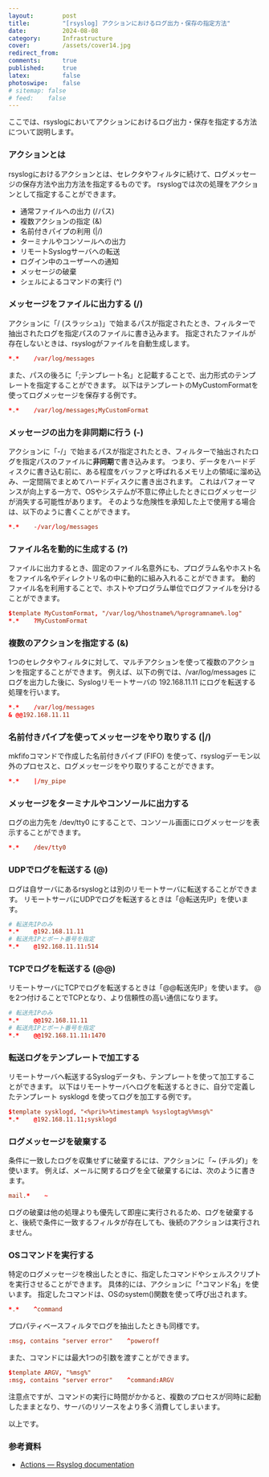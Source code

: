 ```yaml
---
layout:        post
title:         "[rsyslog] アクションにおけるログ出力・保存の指定方法"
date:          2024-08-08
category:      Infrastructure
cover:         /assets/cover14.jpg
redirect_from:
comments:      true
published:     true
latex:         false
photoswipe:    false
# sitemap: false
# feed:    false
---
```


ここでは、rsyslogにおいてアクションにおけるログ出力・保存を指定する方法について説明します。

### アクションとは

rsyslogにおけるアクションとは、セレクタやフィルタに続けて、ログメッセージの保存方法や出力方法を指定するものです。
rsyslogでは次の処理をアクションとして指定することができます。

- 通常ファイルへの出力 (/パス)
- 複数アクションの指定 (&)
- 名前付きパイプの利用 (\|/)
- ターミナルやコンソールへの出力
- リモートSyslogサーバへの転送
- ログイン中のユーザーへの通知
- メッセージの破棄
- シェルによるコマンドの実行 (^)

### メッセージをファイルに出力する (/)

アクションに「/ (スラッシュ)」で始まるパスが指定されたとき、フィルターで抽出されたログを指定パスのファイルに書き込みます。
指定されたファイルが存在しないときは、rsyslogがファイルを自動生成します。

```conf
*.*    /var/log/messages
```

また、パスの後ろに「;テンプレート名」と記載することで、出力形式のテンプレートを指定することができます。
以下はテンプレートのMyCustomFormatを使ってログメッセージを保存する例です。

```conf
*.*    /var/log/messages;MyCustomFormat
```

### メッセージの出力を非同期に行う (-)

アクションに「-/」で始まるパスが指定されたとき、フィルターで抽出されたログを指定パスのファイルに**非同期**で書き込みます。
つまり、データをハードディスクに書き込む前に、ある程度をバッファと呼ばれるメモリ上の領域に溜め込み、一定間隔でまとめてハードディスクに書き出されます。
これはパフォーマンスが向上する一方で、OSやシステムが不意に停止したときにログメッセージが消失する可能性があります。
そのような危険性を承知した上で使用する場合は、以下のように書くことができます。

```conf
*.*    -/var/log/messages
```

### ファイル名を動的に生成する (?)

ファイルに出力するとき、固定のファイル名意外にも、プログラム名やホスト名をファイル名やディレクトリ名の中に動的に組み入れることができます。
動的ファイル名を利用することで、ホストやプログラム単位でログファイルを分けることができます。

```conf
$template MyCustomFormat, "/var/log/%hostname%/%programname%.log"
*.*    ?MyCustomFormat
```

### 複数のアクションを指定する (&)

1つのセレクタやフィルタに対して、マルチアクションを使って複数のアクションを指定することができます。
例えば、以下の例では、/var/log/messages にログを出力した後に、Syslogリモートサーバの 192.168.11.11 にログを転送する処理を行います。

```conf
*.*    /var/log/messages
& @@192.168.11.11
```

### 名前付きパイプを使ってメッセージをやり取りする (\|/)

mkfifoコマンドで作成した名前付きパイプ (FIFO) を使って、rsyslogデーモン以外のプロセスと、ログメッセージをやり取りすることができます。

```conf
*.*    |/my_pipe
```

### メッセージをターミナルやコンソールに出力する

ログの出力先を /dev/tty0 にすることで、コンソール画面にログメッセージを表示することができます。

```conf
*.*    /dev/tty0
```

### UDPでログを転送する (@)

ログは自サーバにあるrsyslogとは別のリモートサーバに転送することができます。
リモートサーバにUDPでログを転送するときは「@転送先IP」を使います。

```conf
# 転送先IPのみ
*.*    @192.168.11.11
# 転送先IPとポート番号を指定
*.*    @192.168.11.11:514
```

### TCPでログを転送する (@@)

リモートサーバにTCPでログを転送するときは「@@転送先IP」を使います。
@を2つ付けることでTCPとなり、より信頼性の高い通信になります。

```conf
# 転送先IPのみ
*.*    @@192.168.11.11
# 転送先IPとポート番号を指定
*.*    @@192.168.11.11:1470
```

### 転送ログをテンプレートで加工する

リモートサーバへ転送するSyslogデータも、テンプレートを使って加工することができます。
以下はリモートサーバへログを転送するときに、自分で定義したテンプレート sysklogd を使ってログを加工する例です。

```conf
$template sysklogd, "<%pri%>%timestamp% %syslogtag%%msg%"
*.*    @192.168.11.11;sysklogd
```

### ログメッセージを破棄する

条件に一致したログを収集せずに破棄するには、アクションに「~ (チルダ)」を使います。
例えば、メールに関するログを全て破棄するには、次のように書きます。

```conf
mail.*    ~
```

ログの破棄は他の処理よりも優先して即座に実行されるため、ログを破棄すると、後続で条件に一致するフィルタが存在しても、後続のアクションは実行されません。

### OSコマンドを実行する

特定のログメッセージを検出したときに、指定したコマンドやシェルスクリプトを実行させることができます。
具体的には、アクションに「^コマンド名」を使います。
指定したコマンドは、OSのsystem()関数を使って呼び出されます。

```conf
*.*    ^command
```

プロパティベースフィルタでログを抽出したときも同様です。

```conf
:msg, contains "server error"    ^poweroff
```

また、コマンドには最大1つの引数を渡すことができます。

```conf
$template ARGV, "%msg%"
:msg, contains "server error"    ^command:ARGV
```

注意点ですが、コマンドの実行に時間がかかると、複数のプロセスが同時に起動したままとなり、サーバのリソースをより多く消費してしまいます。

以上です。

### 参考資料

- [Actions — Rsyslog documentation](https://www.rsyslog.com/doc/configuration/actions.html)
